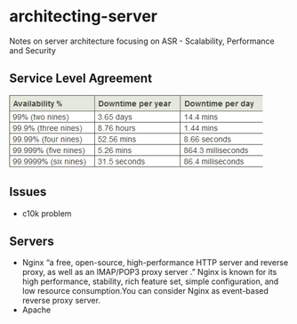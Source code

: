 # architecting-server
Notes on server architecture focusing on ASR - Scalability, Performance and Security


## Service Level Agreement
 ![SLA chart](./resources/SLA%20chart.png)
## Issues
* c10k problem

## Servers
 * Nginx
    “a free, open-source, high-performance HTTP server and reverse proxy, as well as an IMAP/POP3 proxy server .” Nginx is known for its high performance, stability,
    rich feature set, simple configuration, and low resource consumption.You can consider Nginx as event-based reverse proxy server.
 * Apache

